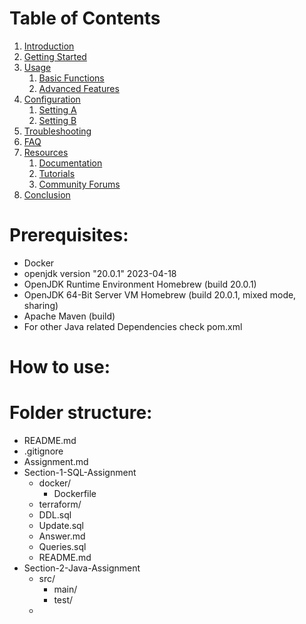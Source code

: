 # Table of Contents

1. [Introduction](#introduction)
2. [Getting Started](#getting-started)
3. [Usage](#usage)
    1. [Basic Functions](#basic-functions)
    2. [Advanced Features](#advanced-features)
4. [Configuration](#configuration)
    1. [Setting A](#setting-a)
    2. [Setting B](#setting-b)
5. [Troubleshooting](#troubleshooting)
6. [FAQ](#faq)
7. [Resources](#resources)
    1. [Documentation](#documentation)
    2. [Tutorials](#tutorials)
    3. [Community Forums](#community-forums)
8. [Conclusion](#conclusion)


# Prerequisites:
- Docker 
- openjdk version "20.0.1" 2023-04-18
- OpenJDK Runtime Environment Homebrew (build 20.0.1)
- OpenJDK 64-Bit Server VM Homebrew (build 20.0.1, mixed mode, sharing)
- Apache Maven (build)
- For other Java related Dependencies check pom.xml

# How to use:



# Folder structure:
- README.md
- .gitignore
- Assignment.md
- Section-1-SQL-Assignment
  - docker/
    - Dockerfile
  - terraform/
  - DDL.sql 
  - Update.sql
  - Answer.md
  - Queries.sql
  - README.md
- Section-2-Java-Assignment
  - src/
    - main/
    - test/
  -